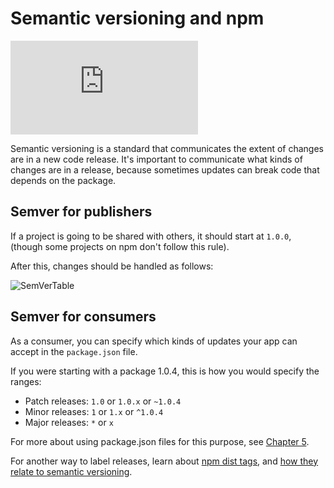 <!--
title: 13 - Semantic versioning and npm
featured: true
-->

# Semantic versioning and npm

<iframe src="https://www.youtube.com/embed/kK4Meix58R4" frameborder="0" allowfullscreen></iframe>

Semantic versioning is a standard that communicates the extent of changes are in a new code release. It's important to communicate what kinds of changes are in a release, because sometimes updates can break code that depends on the package.

## Semver for publishers

If a project is going to be shared with others, it should start at `1.0.0`, (though some projects on npm don't follow this rule).

After this, changes should be handled as follows:

![SemVerTable](/images/sem_ver_table.png)

## Semver for consumers

As a consumer, you can specify which kinds of updates your app can accept in the `package.json` file.

If you were starting with a package 1.0.4, this is how you would specify the ranges:

* Patch releases: `1.0` or `1.0.x` or `~1.0.4`
* Minor releases: `1` or `1.x` or `^1.0.4`
* Major releases: `*` or `x`

For more about using package.json files for this purpose, see [Chapter 5](https://docs.npmjs.com/getting-started/using-a-package.json#specifying-packages). 

For another way to label releases, learn about [npm dist tags](https://docs.npmjs.com/cli/dist-tag), and [how they relate to semantic versioning](https://docs.npmjs.com/getting-started/using-tags).